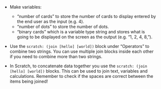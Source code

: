 - Make variables:
    
    - “number of cards” to store the number of cards to display entered by the end user as the input (e.g. 4).
    - “number of dots” to store the number of dots.
    - “binary cards” which is a variable type string and stores what is going to be displayed on the screen as the output (e.g. “1, 2, 4, 8,”).

- Use the `scratch: (join [hello] [world])` block under “Operators” to combine two strings. You can use multiple join blocks inside each other if you need to combine more than two strings.

- In Scratch, to concatenate data together you use the `scratch: (join [hello] [world])` blocks. This can be used to join text, variables and calculations. Remember to check if the spaces are correct between the items being joined!